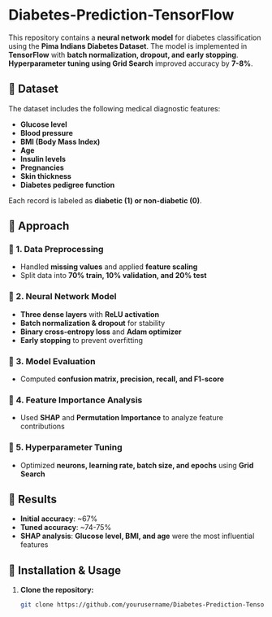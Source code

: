 # Diabetes-Prediction-TensorFlow

This repository contains a **neural network model** for diabetes classification using the **Pima Indians Diabetes Dataset**. The model is implemented in **TensorFlow** with **batch normalization, dropout, and early stopping**. **Hyperparameter tuning using Grid Search** improved accuracy by **7-8%**.

## 📌 Dataset
The dataset includes the following medical diagnostic features:
- **Glucose level**
- **Blood pressure**
- **BMI (Body Mass Index)**
- **Age**
- **Insulin levels**
- **Pregnancies**
- **Skin thickness**
- **Diabetes pedigree function**

Each record is labeled as **diabetic (1) or non-diabetic (0)**.

## 🚀 Approach

### 🔹 1. Data Preprocessing
- Handled **missing values** and applied **feature scaling**
- Split data into **70% train, 10% validation, and 20% test**

### 🔹 2. Neural Network Model
- **Three dense layers** with **ReLU activation**
- **Batch normalization & dropout** for stability
- **Binary cross-entropy loss** and **Adam optimizer**
- **Early stopping** to prevent overfitting

### 🔹 3. Model Evaluation
- Computed **confusion matrix, precision, recall, and F1-score**

### 🔹 4. Feature Importance Analysis
- Used **SHAP** and **Permutation Importance** to analyze feature contributions

### 🔹 5. Hyperparameter Tuning
- Optimized **neurons, learning rate, batch size, and epochs** using **Grid Search**

## 🎯 Results
- **Initial accuracy**: ~67%
- **Tuned accuracy**: ~74-75%
- **SHAP analysis**: **Glucose level, BMI, and age** were the most influential features

## 🔧 Installation & Usage

1. **Clone the repository:**
   ```bash
   git clone https://github.com/yourusername/Diabetes-Prediction-TensorFlow.git
